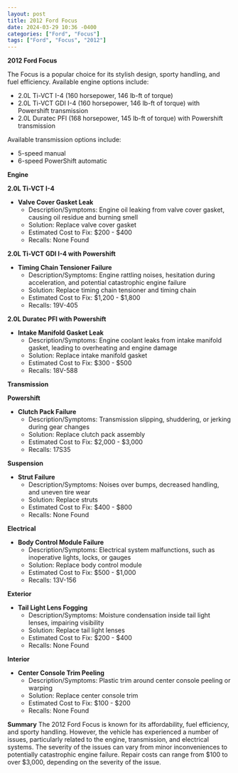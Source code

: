 ```yaml
---
layout: post
title: 2012 Ford Focus
date: 2024-03-29 10:36 -0400
categories: ["Ford", "Focus"]
tags: ["Ford", "Focus", "2012"]
---
```

**2012 Ford Focus**

The Focus is a popular choice for its stylish design, sporty handling, and fuel efficiency. Available engine options include:

* 2.0L Ti-VCT I-4 (160 horsepower, 146 lb-ft of torque)
* 2.0L Ti-VCT GDI I-4 (160 horsepower, 146 lb-ft of torque) with Powershift transmission
* 2.0L Duratec PFI (168 horsepower, 145 lb-ft of torque) with Powershift transmission

Available transmission options include:

* 5-speed manual
* 6-speed PowerShift automatic

**Engine**

**2.0L Ti-VCT I-4**
- **Valve Cover Gasket Leak**
    - Description/Symptoms: Engine oil leaking from valve cover gasket, causing oil residue and burning smell
    - Solution: Replace valve cover gasket
    - Estimated Cost to Fix: $200 - $400
    - Recalls: None Found

**2.0L Ti-VCT GDI I-4 with Powershift**
- **Timing Chain Tensioner Failure**
    - Description/Symptoms: Engine rattling noises, hesitation during acceleration, and potential catastrophic engine failure
    - Solution: Replace timing chain tensioner and timing chain
    - Estimated Cost to Fix: $1,200 - $1,800
    - Recalls: 19V-405

**2.0L Duratec PFI with Powershift**
- **Intake Manifold Gasket Leak**
    - Description/Symptoms: Engine coolant leaks from intake manifold gasket, leading to overheating and engine damage
    - Solution: Replace intake manifold gasket
    - Estimated Cost to Fix: $300 - $500
    - Recalls: 18V-588

**Transmission**

**Powershift**
- **Clutch Pack Failure**
    - Description/Symptoms: Transmission slipping, shuddering, or jerking during gear changes
    - Solution: Replace clutch pack assembly
    - Estimated Cost to Fix: $2,000 - $3,000
    - Recalls: 17S35

**Suspension**
- **Strut Failure**
    - Description/Symptoms: Noises over bumps, decreased handling, and uneven tire wear
    - Solution: Replace struts
    - Estimated Cost to Fix: $400 - $800
    - Recalls: None Found

**Electrical**
- **Body Control Module Failure**
    - Description/Symptoms: Electrical system malfunctions, such as inoperative lights, locks, or gauges
    - Solution: Replace body control module
    - Estimated Cost to Fix: $500 - $1,000
    - Recalls: 13V-156

**Exterior**
- **Tail Light Lens Fogging**
    - Description/Symptoms: Moisture condensation inside tail light lenses, impairing visibility
    - Solution: Replace tail light lenses
    - Estimated Cost to Fix: $200 - $400
    - Recalls: None Found

**Interior**
- **Center Console Trim Peeling**
    - Description/Symptoms: Plastic trim around center console peeling or warping
    - Solution: Replace center console trim
    - Estimated Cost to Fix: $100 - $200
    - Recalls: None Found

**Summary**
The 2012 Ford Focus is known for its affordability, fuel efficiency, and sporty handling. However, the vehicle has experienced a number of issues, particularly related to the engine, transmission, and electrical systems. The severity of the issues can vary from minor inconveniences to potentially catastrophic engine failure. Repair costs can range from $100 to over $3,000, depending on the severity of the issue.

